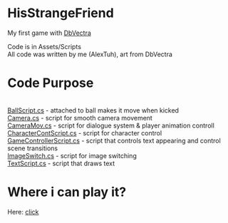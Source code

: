 # HisStrangeFriend
My first game with <a href="https://twitter.com/DbVectra">DbVectra</a>

Code is in Assets/Scripts
<br>
All code was written by me (AlexTuh), art from DbVectra

# Code Purpose
<br>
<a href="https://github.com/AlexTuh/HisStrangeFriend/blob/master/Assets/Scripts/BallScript.cs">BallScript.cs</a> - attached to ball makes it move when kicked
<br>
<a href="https://github.com/AlexTuh/HisStrangeFriend/blob/master/Assets/Scripts/Camera.cs">Camera.cs</a> - script for smooth camera movement
<br>
<a href="https://github.com/AlexTuh/HisStrangeFriend/blob/master/Assets/Scripts/CameraMov.cs">CameraMov.cs</a> - script for dialogue system & player animation controll
<br>
<a href="https://github.com/AlexTuh/HisStrangeFriend/blob/master/Assets/Scripts/CharacterContScript.cs">CharacterContScript.cs</a> - script for character control
<br>
<a href="https://github.com/AlexTuh/HisStrangeFriend/blob/master/Assets/Scripts/GameControllerScript.cs">GameControllerScript.cs</a> - script that controls text appearing and control scene transitions
<br>
<a href="https://github.com/AlexTuh/HisStrangeFriend/blob/master/Assets/Scripts/ImageSwitch.cs">ImageSwitch.cs</a> - script for image switching
<br>
<a href="https://github.com/AlexTuh/HisStrangeFriend/blob/master/Assets/Scripts/TextScript.cs">TextScript.cs</a> - script that draws text
<br>

# Where i can play it?
Here: <a href="https://www.newgrounds.com/portal/view/746825">click</a>
